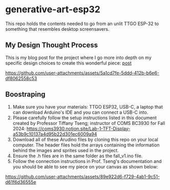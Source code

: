 # generative-art-esp32
This repo holds the contents needed to go from an unlit TTGO ESP-32 to something that resembles desktop screensavers. 

## My Design Thought Process
This is my blog post for the project where I go more into depth on my specific design choices to create this wonderful piece: [post](https://dwr2118.github.io/docs/module1_docs.html) 

https://github.com/user-attachments/assets/5a1cd7fe-5ddd-412b-b6e6-df8062558c53

## Boostraping
1. Make sure you have your materials: TTGO ESP32, USB-C, a laptop that can download Arduino's IDE and you can connect a USB-C into.
2. Please carefully follow the setup instructions listed in this document created by Professor Tiffany Tseng; instructor of COMS BC3930 for Fall 2024: https://coms3930.notion.site/Lab-1-TFT-Display-a53b9c10137a4d95b22d301ec6009a94
3. Download all of these Arudino files by cloning this repo on your local computer. The header files hold the arrays containing the information behind the images and sprites used in the project.
4. Ensure the .h files are in the same folder as the fall_v1.ino file. 
5. Follow the connection instructions in Prof. Tseng's documentation and you should be able to see my piece on your canvas as shown below: 


https://github.com/user-attachments/assets/89e922d6-f729-4ab1-9c51-d61f6d36555e

